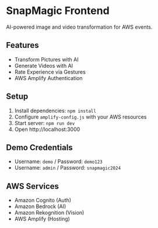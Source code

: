 # SnapMagic Frontend

AI-powered image and video transformation for AWS events.

## Features

- Transform Pictures with AI
- Generate Videos with AI  
- Rate Experience via Gestures
- AWS Amplify Authentication

## Setup

1. Install dependencies: `npm install`
2. Configure `amplify-config.js` with your AWS resources
3. Start server: `npm run dev`
4. Open http://localhost:3000

## Demo Credentials

- Username: `demo` / Password: `demo123`
- Username: `admin` / Password: `snapmagic2024`

## AWS Services

- Amazon Cognito (Auth)
- Amazon Bedrock (AI)
- Amazon Rekognition (Vision)
- AWS Amplify (Hosting)
